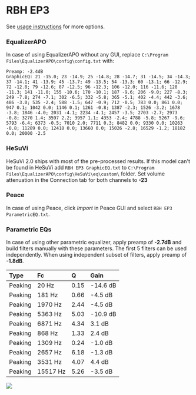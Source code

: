 # RBH EP3
See [usage instructions](https://github.com/jaakkopasanen/AutoEq#usage) for more options.

### EqualizerAPO
In case of using EqualizerAPO without any GUI, replace `C:\Program Files\EqualizerAPO\config\config.txt`
with:
```
Preamp: -2.4dB
GraphicEQ: 21 -15.0; 23 -14.9; 25 -14.8; 28 -14.7; 31 -14.5; 34 -14.3; 37 -14.1; 41 -13.9; 45 -13.7; 49 -13.5; 54 -13.3; 60 -13.1; 66 -12.9; 72 -12.8; 79 -12.6; 87 -12.5; 96 -12.3; 106 -12.0; 116 -11.6; 128 -11.3; 141 -11.0; 155 -10.6; 170 -10.1; 187 -9.6; 206 -9.0; 227 -8.3; 249 -7.8; 274 -7.1; 302 -6.5; 332 -5.8; 365 -5.1; 402 -4.4; 442 -3.6; 486 -3.0; 535 -2.4; 588 -1.5; 647 -0.9; 712 -0.5; 783 0.0; 861 0.0; 947 0.1; 1042 0.0; 1146 0.1; 1261 -0.8; 1387 -2.3; 1526 -3.2; 1678 -3.8; 1846 -4.0; 2031 -4.1; 2234 -4.1; 2457 -3.5; 2703 -2.7; 2973 -0.8; 3270 1.4; 3597 2.2; 3957 1.1; 4353 -2.4; 4788 -5.8; 5267 -9.6; 5793 -6.4; 6373 -0.5; 7010 2.0; 7711 0.3; 8482 0.0; 9330 0.0; 10263 -0.8; 11289 0.0; 12418 0.0; 13660 0.0; 15026 -2.8; 16529 -1.2; 18182 0.0; 20000 -2.5
```

### HeSuVi
HeSuVi 2.0 ships with most of the pre-processed results. If this model can't be found in HeSuVi add
`RBH EP3 GraphicEQ.txt` to `C:\Program Files\EqualizerAPO\config\HeSuVi\eq\custom\` folder.
Set volume attenuation in the Connection tab for both channels to **-23**

### Peace
In case of using Peace, click *Import* in Peace GUI and select `RBH EP3 ParametricEQ.txt`.

### Parametric EQs
In case of using other parametric equalizer, apply preamp of **-2.7dB** and build filters manually
with these parameters. The first 5 filters can be used independently.
When using independent subset of filters, apply preamp of **-1.8dB**.

| Type    | Fc       |    Q | Gain     |
|:--------|:---------|:-----|:---------|
| Peaking | 20 Hz    | 0.15 | -14.6 dB |
| Peaking | 181 Hz   | 0.66 | -4.5 dB  |
| Peaking | 1970 Hz  | 2.44 | -4.5 dB  |
| Peaking | 5363 Hz  | 5.03 | -10.9 dB |
| Peaking | 6871 Hz  | 4.34 | 3.1 dB   |
| Peaking | 868 Hz   | 1.33 | 2.4 dB   |
| Peaking | 1309 Hz  | 0.24 | -1.0 dB  |
| Peaking | 2657 Hz  | 6.18 | -1.3 dB  |
| Peaking | 3531 Hz  | 4.07 | 4.4 dB   |
| Peaking | 15517 Hz | 5.26 | -3.5 dB  |

![](https://raw.githubusercontent.com/jaakkopasanen/AutoEq/master/results/innerfidelity/sbaf-serious/RBH%20EP3/RBH%20EP3.png)
